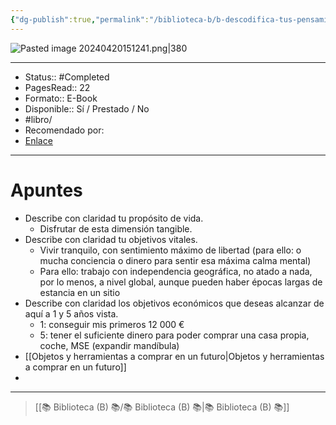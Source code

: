 ```yaml
---
{"dg-publish":true,"permalink":"/biblioteca-b/b-descodifica-tus-pensamientos-financieros-erroneos-el-sendero/"}
---
```



![Pasted image 20240420151241.png|380](/img/user/%F0%9F%93%9A%20Biblioteca%20(B)%20%F0%9F%93%9A/ANEXOS/Pasted%20image%2020240420151241.png)

---

- Status:: #Completed  
- PagesRead:: 22
- Formato:: E-Book
- Disponible:: Sí / Prestado / No
- #libro/
- Recomendado por: 
- [Enlace](https://drive.google.com/drive/folders/1o273lTDWyP2jGHiqJRmaw5lvsxC9YcNI)

---

# Apuntes
- Describe con claridad tu propósito de vida.
	- Disfrutar de esta dimensión tangible.
- Describe con claridad tu objetivos vitales.
	- Vivir tranquilo, con sentimiento máximo de libertad (para ello: o mucha conciencia o dinero para sentir esa máxima calma mental)
	- Para ello: trabajo con independencia geográfica, no atado a nada, por lo menos, a nivel global, aunque pueden haber épocas largas de estancia en un sitio
- Describe con claridad los objetivos económicos que deseas alcanzar de aquí a 1 y 5 años vista.
	- 1: conseguir mis primeros 12 000 €
	- 5: tener el suficiente dinero para poder comprar una casa propia, coche, MSE (expandir mandíbula)
- [[Objetos y herramientas a comprar en un futuro\|Objetos y herramientas a comprar en un futuro]]
- 

---

> [[📚 Biblioteca (B) 📚/📚 Biblioteca (B) 📚\|📚 Biblioteca (B) 📚]]